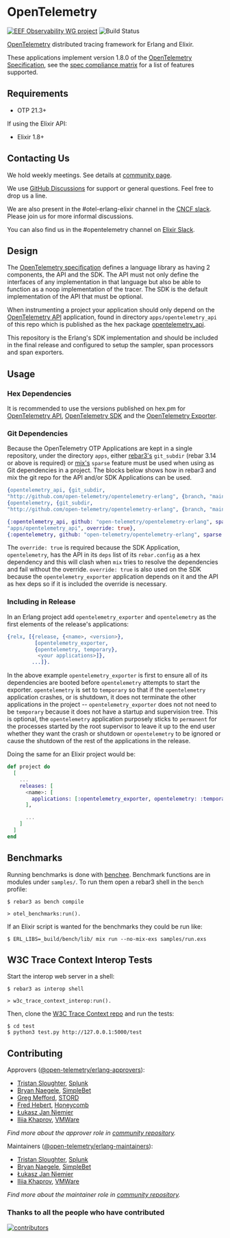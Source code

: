 OpenTelemetry
=====

[![EEF Observability WG project](https://img.shields.io/badge/EEF-Observability-black)](https://github.com/erlef/eef-observability-wg)
![Build Status](https://github.com/open-telemetry/opentelemetry-erlang/workflows/Common%20Test/badge.svg)

[OpenTelemetry](https://opentelemetry.io/) distributed tracing framework for
Erlang and Elixir.

These applications implement version 1.8.0 of the [OpenTelemetry
Specification](https://github.com/open-telemetry/opentelemetry-specification),
see the [spec compliance
matrix](https://github.com/open-telemetry/opentelemetry-specification/blob/main/spec-compliance-matrix.md)
for a list of features supported.

## Requirements

- OTP 21.3+

If using the Elixir API:

- Elixir 1.8+

## Contacting Us

We hold weekly meetings. See details at [community page](https://github.com/open-telemetry/community#special-interest-groups).

We use [GitHub Discussions](https://github.com/open-telemetry/opentelemetry-erlang/discussions) for support or general questions. Feel free to drop us a line.

We are also present in the #otel-erlang-elixir channel in the [CNCF
slack](https://slack.cncf.io/). Please join us for more informal discussions.

You can also find us in the #opentelemetry channel on [Elixir Slack](https://elixir-slackin.herokuapp.com/).

## Design

The [OpenTelemetry specification](https://github.com/open-telemetry/opentelemetry-specification) defines a language library as having 2 components, the API and the SDK. The API must not only define the interfaces of any implementation in that language but also be able to function as a noop implementation of the tracer. The SDK is the default implementation of the API that must be optional.

When instrumenting a project your application should only depend on the
[OpenTelemetry API](https://hex.pm/packages/opentelemetry_api) application,
found in directory `apps/opentelemetry_api` of this repo which is published as
the hex package [opentelemetry_api](https://hex.pm/packages/opentelemetry_api). 

This repository is the Erlang's SDK implementation and should be included in the final release and configured to setup the sampler, span processors and span exporters.

## Usage

### Hex Dependencies

It is recommended to use the versions published on hex.pm for [OpenTelemetry
API](https://hex.pm/packages/opentelemetry_api), [OpenTelemetry
SDK](https://hex.pm/packages/opentelemetry) and the [OpenTelemetry
Exporter](https://hex.pm/packages/opentelemetry_exporter).

### Git Dependencies

Because the OpenTelemetry OTP Applications are kept in a single repository,
under the directory `apps`, either [rebar3's](https://rebar3.org) `git_subdir`
(rebar 3.14 or above is required) or
[mix's](](https://elixir-lang.org/getting-started/mix-otp/introduction-to-mix.html))
`sparse` feature must be used when using as Git dependencies in a project. The
blocks below shows how in rebar3 and mix the git repo for the API and/or SDK
Applications can be used.

``` erlang
{opentelemetry_api, {git_subdir,
"http://github.com/open-telemetry/opentelemetry-erlang", {branch, "main"}, "apps/opentelemetry_api"}}
{opentelemetry, {git_subdir,
"http://github.com/open-telemetry/opentelemetry-erlang", {branch, "main"}, "apps/opentelemetry"}}
```

``` elixir
{:opentelemetry_api, github: "open-telemetry/opentelemetry-erlang", sparse:
"apps/opentelemetry_api", override: true},
{:opentelemetry, github: "open-telemetry/opentelemetry-erlang", sparse: "apps/opentelemetry", override: true},
```

The `override: true` is required because the SDK Application, `opentelemetry`, has
the API in its `deps` list of its `rebar.config` as a hex dependency and this will
clash when `mix` tries to resolve the dependencies and fail without the
override. `override: true` is also used on the SDK because the
`opentelemetry_exporter` application depends on it and the API as hex deps so if
it is included the override is necessary.

### Including in Release

In an Erlang project add `opentelemetry_exporter` and `opentelemetry` as the
first elements of the release's applications:

``` erlang
{relx, [{release, {<name>, <version>}, 
         [opentelemetry_exporter,
         {opentelemetry, temporary},
          <your applications>]},
        ...]}.
```

In the above example `opentelemetry_exporter` is first to ensure all of its
dependencies are booted before `opentelemetry` attempts to start the
exporter. `opentelemetry` is set to `temporary` so that if the `opentelemetry`
application crashes, or is shutdown, it does not terminate the other
applications in the project -- `opentelemetry_exporter` does not not need to be
`temporary` because it does not have a startup and supervision tree. This is
optional, the `opentelemetry` application purposely sticks to `permanent` for
the processes started by the root supervisor to leave it up to the end user
whether they want the crash or shutdown or `opentelemetry` to be ignored or
cause the shutdown of the rest of the applications in the release.

Doing the same for an Elixir project would be:

``` elixir
def project do
  [
    ...
    releases: [
      <name>: [
        applications: [:opentelemetry_exporter, opentelemetry: :temporary]
      ],

      ...
    ]
  ]
end
```

## Benchmarks

Running benchmarks is done with [benchee](https://github.com/bencheeorg/benchee). Benchmark functions are in modules under `samples/`. To run them open a rebar3 shell in the `bench` profile:

``` shell
$ rebar3 as bench compile

> otel_benchmarks:run().
```

If an Elixir script is wanted for the benchmarks they could be run like:

``` shell
$ ERL_LIBS=_build/bench/lib/ mix run --no-mix-exs samples/run.exs
```

## W3C Trace Context Interop Tests

Start the interop web server in a shell:

``` shell
$ rebar3 as interop shell

> w3c_trace_context_interop:run().
```

Then, clone the [W3C Trace Context repo](https://github.com/w3c/trace-context) and run the tests:

``` shell
$ cd test
$ python3 test.py http://127.0.0.1:5000/test
```

## Contributing

Approvers ([@open-telemetry/erlang-approvers](https://github.com/orgs/open-telemetry/teams/erlang-approvers)):

- [Tristan Sloughter](https://github.com/tsloughter), [Splunk](https://www.splunk.com/en_us/observability/apm-application-performance-monitoring.html)
- [Bryan Naegele](https://github.com/bryannaegele), [SimpleBet](https://simplebet.io/)
- [Greg Mefford](https://github.com/GregMefford), [STORD](https://www.stord.com/)
- [Fred Hebert](https://github.com/ferd), [Honeycomb](https://www.honeycomb.io/)
- [Łukasz Jan Niemier](https://github.com/hauleth)
- [Iliia Khaprov](https://github.com/deadtrickster), [VMWare](https://www.vmware.com/)

*Find more about the approver role in [community repository](https://github.com/open-telemetry/community/blob/master/community-membership.md#approver).*

Maintainers ([@open-telemetry/erlang-maintainers](https://github.com/orgs/open-telemetry/teams/erlang-maintainers)):

- [Tristan Sloughter](https://github.com/tsloughter), [Splunk](https://www.splunk.com/en_us/observability/apm-application-performance-monitoring.html)
- [Bryan Naegele](https://github.com/bryannaegele), [SimpleBet](https://simplebet.io/)
- [Łukasz Jan Niemier](https://github.com/hauleth)
- [Iliia Khaprov](https://github.com/deadtrickster), [VMWare](https://www.vmware.com/)

*Find more about the maintainer role in [community repository](https://github.com/open-telemetry/community/blob/master/community-membership.md#maintainer).*

### Thanks to all the people who have contributed

[![contributors](https://contributors-img.web.app/image?repo=open-telemetry/opentelemetry-erlang)](https://github.com/open-telemetry/opentelemetry-erlang/graphs/contributors)
